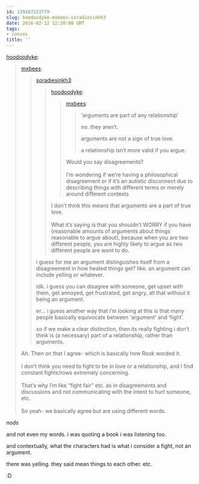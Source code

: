 ```yaml
---
id: 139167223779
slug: hoodoodyke-mxbees-soradiesinkh3
date: 2016-02-12 12:20:08 GMT
tags:
- convos
title: ''
---
```

<p><a class="tumblr_blog" href="http://hoodoodyke.tumblr.com/post/139167014579">hoodoodyke</a>:</p>
<blockquote>
<p><a class="tumblr_blog" href="http://mxbees.tumblr.com/post/139165548529">mxbees</a>:</p>
<blockquote>
<p><a class="tumblr_blog" href="http://soradiesinkh3.tumblr.com/post/139155823123">soradiesinkh3</a>:</p>
<blockquote>
<p><a class="tumblr_blog" href="http://hoodoodyke.tumblr.com/post/139154908544">hoodoodyke</a>:</p>
<blockquote>
<p><a class="tumblr_blog" href="http://mxbees.tumblr.com/post/139146204519">mxbees</a>:</p>
<blockquote>
<p>‘arguments are part of any relationship’ </p>

<p>no. they aren’t. </p>

<p>arguments are not a sign of true love. </p>

<p>a relationship isn’t more valid if you argue.</p>
</blockquote>
<p>Would you say disagreements? <br><br>I’m wondering if we’re having a philosophical disagreement or if it’s an autistic disconnect due to describing things with different terms or merely around different contexts</p>
</blockquote>
<p>I don’t think this means that arguments are a part of true love.<br><br>What it’s saying is that you shouldn’t WORRY if you have (reasonable amounts of arguments about things reasonable to argue about), because when you are two different people, you are highly likely to argue as two different people are wont to do.</p>
</blockquote>
<p>i guess for me an argument distinguishes itself from a disagreement in how heated things get? like. an argument can include yelling or whatever.</p>

<p>idk. i guess you can disagree with someone, get upset with them, get annoyed, get frustrated, get angry, all that without it being an argument.</p>

<p>er… i guess another way that i’m looking at this is that many people basically equivocate between ‘argument’ and ‘fight’.</p>

<p>so if we make a clear distinction, then its really fighting i don’t think is (a necessary) part of a relationship, rather than arguments.</p>
</blockquote>
<p>Ah. Then on that I agree- which is basically how Rook worded it.<br><br>I don’t think you need to fight to be in love or a relationship, and I find constant fights/rows extremely concerning.<br><br>That’s why I’m like “fight fair” etc. as in disagreements and discussions and not communicating with the intent to hurt someone, etc.<br><br>So yeah- we basically agree but are using different words.</p>
</blockquote>

*nods*

and not even my words. i was quoting a book i was listening too.

and contextually, what the characters had is what i consider a fight, not an argument.

there was yelling. they said mean things to each other. etc.

:D